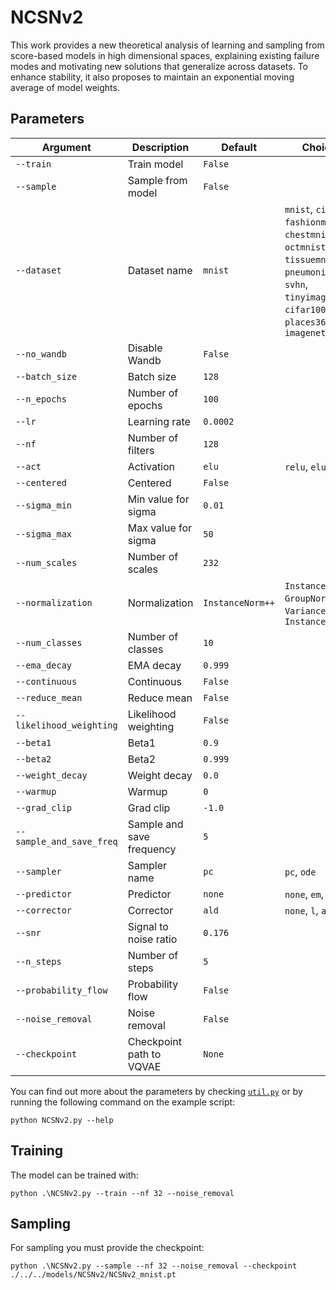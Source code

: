 # NCSNv2

This work provides a new theoretical analysis of learning and sampling from score-based models in high dimensional spaces, explaining existing failure modes and motivating new solutions that generalize across datasets. To enhance stability, it also proposes to maintain an exponential moving average of model weights.

## Parameters

| Argument                    | Description                                      | Default     | Choices                                                      |
|-----------------------------|--------------------------------------------------|-------------|--------------------------------------------------------------|
| `--train`                   | Train model                                      | `False`     |                                                              |
| `--sample`                  | Sample from model                                | `False`     |                                                              |
| `--dataset`               | Dataset name                                       | `mnist`  | `mnist`, `cifar10`, `fashionmnist`, `chestmnist`, `octmnist`, `tissuemnist`, `pneumoniamnist`, `svhn`, `tinyimagenet`, `cifar100`, `places365`, `dtd`, `imagenet`            |
| `--no_wandb`              | Disable Wandb                                      | `False`  |                                                                                                                                                                              |
| `--batch_size`              | Batch size                                       | `128`       |                                                              |
| `--n_epochs`                | Number of epochs                                 | `100`       |                                                              |
| `--lr`                      | Learning rate                                    | `0.0002`    |                                                              |
| `--nf`                      | Number of filters                                | `128`       |                                                              |
| `--act`                     | Activation                                       | `elu`     | `relu`, `elu`, `swish`                                 |
| `--centered`                | Centered                                         | `False`     |                                                              |
| `--sigma_min`               | Min value for sigma                              | `0.01`      |                                                              |
| `--sigma_max`               | Max value for sigma                              | `50`        |                                                              |
| `--num_scales`              | Number of scales                                 | `232`       |                                                              |
| `--normalization`           | Normalization                                    | `InstanceNorm++` | `InstanceNorm`, `GroupNorm`, `VarianceNorm`, `InstanceNorm++` |
| `--num_classes`             | Number of classes                                | `10`        |                                                              |
| `--ema_decay`               | EMA decay                                        | `0.999`     |                                                              |
| `--continuous`              | Continuous                                       | `False`     |                                                              |
| `--reduce_mean`             | Reduce mean                                      | `False`     |                                                              |
| `--likelihood_weighting`    | Likelihood weighting                             | `False`     |                                                              |
| `--beta1`                   | Beta1                                            | `0.9`       |                                                              |
| `--beta2`                   | Beta2                                            | `0.999`     |                                                              |
| `--weight_decay`            | Weight decay                                     | `0.0`       |                                                              |
| `--warmup`                  | Warmup                                           | `0`         |                                                              |
| `--grad_clip`               | Grad clip                                        | `-1.0`      |                                                              |
| `--sample_and_save_freq`    | Sample and save frequency                        | `5`         |                                                              |
| `--sampler`                 | Sampler name                                     | `pc`      | `pc`, `ode`                                              |
| `--predictor`               | Predictor                                        | `none`    | `none`, `em`, `rd`, `as`                             |
| `--corrector`               | Corrector                                        | `ald`     | `none`, `l`, `ald`                                     |
| `--snr`                     | Signal to noise ratio                            | `0.176`     |                                                              |
| `--n_steps`                 | Number of steps                                  | `5`         |                                                              |
| `--probability_flow`        | Probability flow                                 | `False`     |                                                              |
| `--noise_removal`           | Noise removal                                    | `False`     |                                                              |
| `--checkpoint`              | Checkpoint path to VQVAE                         | `None`     |                                                              |

You can find out more about the parameters by checking [`util.py`](./../src/generativezoo/utils/util.py) or by running the following command on the example script:

    python NCSNv2.py --help

## Training

The model can be trained with:

    python .\NCSNv2.py --train --nf 32 --noise_removal

## Sampling

For sampling you must provide the checkpoint:

    python .\NCSNv2.py --sample --nf 32 --noise_removal --checkpoint ./../../models/NCSNv2/NCSNv2_mnist.pt